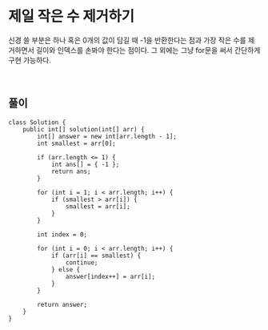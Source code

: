 # 제일 작은 수 제거하기
신경 쓸 부분은 하나 혹은 0개의 값이 담길 때 -1을 반환한다는 점과 가장 작은 수를 제거하면서 길이와 인덱스를 손봐야 한다는 점이다.
그 외에는 그냥 for문을 써서 간단하게 구현 가능하다.

<br>

## 풀이
```
class Solution {
    public int[] solution(int[] arr) {
        int[] answer = new int[arr.length - 1];
        int smallest = arr[0];
        
        if (arr.length <= 1) {
            int ans[] = { -1 };
            return ans;
        }
        
        for (int i = 1; i < arr.length; i++) {
            if (smallest > arr[i]) {
                smallest = arr[i];
            }
        }
        
        int index = 0;
        
        for (int i = 0; i < arr.length; i++) {
            if (arr[i] == smallest) {
                continue;
            } else {
                answer[index++] = arr[i];
            }
        }
        
        return answer;
    }
}
```
